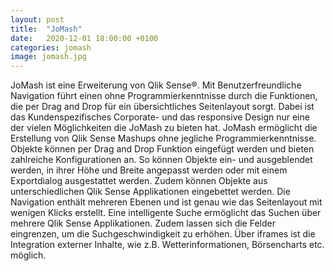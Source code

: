 ```yaml
---
layout: post
title:  "JoMash"
date:   2020-12-01 18:00:00 +0100
categories: jomash
image: jomash.jpg
---
```



JoMash ist eine Erweiterung von Qlik Sense®. Mit Benutzerfreundliche Navigation führt
einen ohne Programmierkenntnisse durch die Funktionen, die per Drag and Drop für ein
übersichtliches Seitenlayout sorgt. Dabei ist das Kundenspezifisches Corporate- und das
responsive Design nur eine der vielen Möglichkeiten die JoMash zu bieten hat.
JoMash ermöglicht die Erstellung von Qlik Sense Mashups ohne jegliche Programmierkenntnisse.
Objekte können per Drag and Drop Funktion eingefügt werden und bieten zahlreiche
Konfigurationen an. So können Objekte ein- und ausgeblendet werden, in ihrer Höhe und
Breite angepasst werden oder mit einem Exportdialog ausgestattet werden. Zudem können
Objekte aus unterschiedlichen Qlik Sense Applikationen eingebettet werden.
Die Navigation enthält mehreren Ebenen und ist genau wie das Seitenlayout mit wenigen
Klicks erstellt.
Eine intelligente Suche ermöglicht das Suchen über mehrere Qlik Sense Applikationen.
Zudem lassen sich die Felder eingrenzen, um die Suchgeschwindigkeit zu erhöhen.
Über iframes ist die Integration externer Inhalte, wie z.B. Wetterinformationen, Börsencharts
etc. möglich.